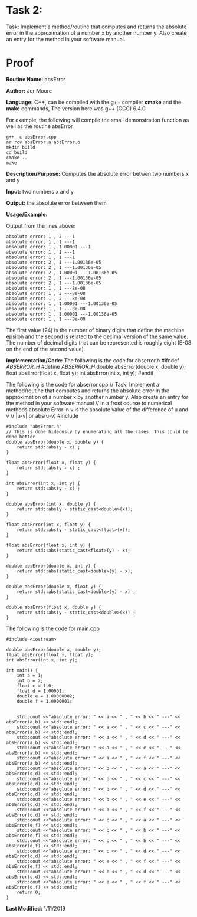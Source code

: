 # Task 2: 
 Task: Implement a method/routine that computes and returns the absolute error in the approximation of a number x by another number y. Also create an entry for the method in your software manual. 
# Proof

**Routine Name:**          absError 

**Author:** Jer Moore

**Language:** C++, can be compiled with the g++ compiler **cmake** and the **make** commands, The version here was g++ (GCC) 6.4.0.

For example, the following will compile the small demonstration function as well as the routine absError

    g++ -c absError.cpp
	ar rcv absError.a absError.o
	mkdir build
	cd build
	cmake ..
	make



**Description/Purpose:**  Computes the absolute error betwen two numbers x and y

**Input:**  two numbers x and y

**Output:** the absolute error between them 

**Usage/Example:**

Output from the lines above:

	absolute error: 1 , 2 ---1
	absolute error: 1 , 1 ---1
	absolute error: 1 , 1.00001 ---1
	absolute error: 1 , 1 ---1
	absolute error: 1 , 1 ---1
	absolute error: 2 , 1 ---1.00136e-05
	absolute error: 2 , 1 ---1.00136e-05
	absolute error: 2 , 1.00001 ---1.00136e-05
	absolute error: 2 , 1 ---1.00136e-05
	absolute error: 2 , 1 ---1.00136e-05
	absolute error: 1 , 1 ---8e-08
	absolute error: 1 , 2 ---8e-08
	absolute error: 1 , 2 ---8e-08
	absolute error: 1 , 1.00001 ---1.00136e-05
	absolute error: 1 , 1 ---8e-08
	absolute error: 1 , 1.00001 ---1.00136e-05
	absolute error: 1 , 1 ---8e-08


The first value (24) is the number of binary digits that define the machine epsilon and the second is related to the
decimal version of the same value. The number of decimal digits that can be represented is roughly eight (E-08 on the
end of the second value).

**Implementation/Code:** The following is the code for abserror.h
	#ifndef _ABSERROR_H_
	#define _ABSERROR_H_
	double absError(double x, double y);
	float absError(float x, float y);
	int absError(int x, int y);
	#endif

The following is the code for abserror.cpp
	// Task: Implement a method/routine that computes and returns the absolute error in the approximation of a number x by another number y. Also create an entry for the method in your software manual
	// in a frost course to numerical methods absolute Error in v is the absolute value of the difference of u and v
	// |u-v| or abs(u-v)
	#include <cstdlib>

	#include "absError.h" 
	// This is done hideously by enumerating all the cases. This could be done better
	double absError(double x, double y) {
		return std::abs(y - x) ;
	}

	float absError(float x, float y) {
		return std::abs(y - x) ;
	}

	int absError(int x, int y) {
		return std::abs(y - x) ;
	}

	double absError(int x, double y) {
		return std::abs(y - static_cast<double>(x));
	}

	float absError(int x, float y) {
		return std::abs(y - static_cast<float>(x));
	}

	float absError(float x, int y) {
		return std::abs(static_cast<float>(y) - x);
	}

	double absError(double x, int y) {
		return std::abs(static_cast<double>(y) - x);
	}

	double absError(double x, float y) {
		return std::abs(static_cast<double>(y) - x) ;
	}

	double absError(float x, double y) {
		return std::abs(y - static_cast<double>(x)) ;
	}

The following is the code for main.cpp

	#include <iostream>

	double absError(double x, double y);
	float absError(float x, float y);
	int absError(int x, int y);

	int main() {
		int a = 1;
		int b = 2;
		float c = 1.0;
		float d = 1.00001;
		double e = 1.00000002;
		double f = 1.0000001;
		

		std::cout <<"absolute error: " << a << " , " << b << " ---" << absError(a,b) << std::endl;
		std::cout <<"absolute error: " << a << " , " << c << " ---" << absError(a,b) << std::endl;
		std::cout <<"absolute error: " << a << " , " << d << " ---" << absError(a,b) << std::endl;
		std::cout <<"absolute error: " << a << " , " << e << " ---" << absError(a,b) << std::endl;
		std::cout <<"absolute error: " << a << " , " << f << " ---" << absError(a,b) << std::endl;
		std::cout <<"absolute error: " << b << " , " << a << " ---" << absError(c,d) << std::endl;
		std::cout <<"absolute error: " << b << " , " << c << " ---" << absError(c,d) << std::endl;
		std::cout <<"absolute error: " << b << " , " << d << " ---" << absError(c,d) << std::endl;
		std::cout <<"absolute error: " << b << " , " << e << " ---" << absError(c,d) << std::endl;
		std::cout <<"absolute error: " << b << " , " << f << " ---" << absError(c,d) << std::endl;
		std::cout <<"absolute error: " << c << " , " << a << " ---" << absError(e,f) << std::endl;
		std::cout <<"absolute error: " << c << " , " << b << " ---" << absError(e,f) << std::endl;
		std::cout <<"absolute error: " << c << " , " << b << " ---" << absError(e,f) << std::endl;
		std::cout <<"absolute error: " << c << " , " << d << " ---" << absError(c,d) << std::endl;
		std::cout <<"absolute error: " << e << " , " << f << " ---" << absError(e,f) << std::endl;
		std::cout <<"absolute error: " << c << " , " << d << " ---" << absError(c,d) << std::endl;
		std::cout <<"absolute error: " << e << " , " << f << " ---" << absError(e,f) << std::endl;
		return 0;
	}

**Last Modified:** 1/11/2019

